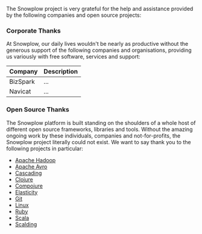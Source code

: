 The Snowplow project is very grateful for the help and assistance provided by the following companies and open source projects:

### Corporate Thanks

At Snowplow, our daily lives wouldn't be nearly as productive without the generous support of the following companies and organisations, providing us variously with free software, services and support:

| Company       | Description        |
|---------------|-----------------|
| BizSpark      | ... |
| Navicat       | ... |

### Open Source Thanks

The Snowplow platform is built standing on the shoulders of a whole host of different open source frameworks, libraries and tools. Without the amazing ongoing work by these individuals, companies and not-for-profits, the Snowplow project literally could not exist. We want to say thank you to the following projects in particular:

* [Apache Hadoop](http://hadoop.apache.org/)
* [Apache Avro](http://avro.apache.org/)
* [Cascading](http://www.cascading.org/)
* [Clojure](http://clojure.org/)
* [Compojure](https://github.com/weavejester/compojure)
* [Elasticity](https://github.com/rslifka/elasticity)
* [Git](http://git-scm.com/)
* [Linux](http://linux.org/)
* [Ruby](http://www.ruby-lang.org/)
* [Scala](http://www.scala-lang.org/)
* [Scalding](https://github.com/twitter/scalding/wiki)
